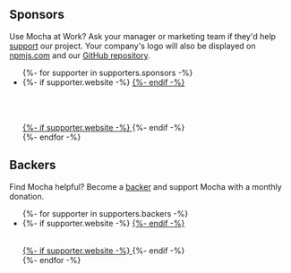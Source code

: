 ## Sponsors

Use Mocha at Work? Ask your manager or marketing team if they'd help [support](https://opencollective.com/mochajs#support) our project. Your company's logo will also be displayed on [npmjs.com](http://npmjs.com/package/mocha) and our [GitHub repository](https://github.com/mochajs/mocha#sponsors).

<style>
  .sponsor {
    -sprite-selector-for-group: sponsors;
    -sprite-location: url(/images/sprite-sponsors.png?pngquant);
    -sprite-image-format: png;
    -sprite-padding: 1;
    height: 64px;
  }
  .backer {
    -sprite-selector-for-group: backers;
    -sprite-location: url(/images/sprite-backers.png?pngquant);
    -sprite-image-format: png;
    -sprite-padding: 1;
    width: 32px;
    height: 32px;
  }

</style>

<ul class="image-list" id="sponsors">
{%- for supporter in supporters.sponsors -%}
  <li>
    {%- if supporter.website -%}
    <a href="{{ supporter.website }}" target="_blank" rel="noopener" title="{{ supporter.name }}">
    {%- endif -%}
      <style>
        .sponsor-{{ forloop.index }} {
          width: {{ supporter.dimensions.width }}px;
          background-image: url(/images/supporters/{{ supporter.id }}.png?sprite=sponsors);
        }
      </style>
      <div class="sponsor sponsor-{{ forloop.index }}" aria-label="{{ supporter.name }}"></div>
    {%- if supporter.website -%}
    </a>
    {%- endif -%}
  </li>
{%- endfor -%}
</ul>

## Backers

Find Mocha helpful? Become a [backer](https://opencollective.com/mochajs#support) and support Mocha with a monthly donation.

<ul class="image-list faded-images" id="backers">
{%- for supporter in supporters.backers -%}
  <li>
    {%- if supporter.website -%}
    <a href="{{ supporter.website }}" target="_blank" rel="noopener" title="{{ supporter.name }}">
    {%- endif -%}
      <style>
        .backer-{{ forloop.index }} {
          background-image: url(/images/supporters/{{ supporter.id }}.png?sprite=backers);
        }
      </style>
      <div class="backer backer-{{ forloop.index }}" aria-label="{{ supporter.name }}"></div>
    {%- if supporter.website -%}
    </a>
    {%- endif -%}
  </li>
{%- endfor -%}
</ul>

<script src="/js/avatars.js"></script>
